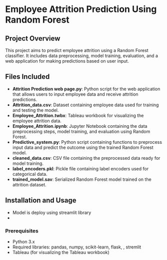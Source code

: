 # Employee Attrition Prediction Using Random Forest

## Project Overview
This project aims to predict employee attrition using a Random Forest classifier. It includes data preprocessing, model training, evaluation, and a web application for making predictions based on user input.

## Files Included
- **Attrition Prediction web page.py**: Python script for the web application that allows users to input employee data and receive attrition predictions.
- **Attrition_data.csv**: Dataset containing employee data used for training and testing the model.
- **Employee_Attrition.twbx**: Tableau workbook for visualizing the employee attrition data.
- **Employee_Attrition.ipynb**: Jupyter Notebook containing the data preprocessing steps, model training, and evaluation using Random Forest.
- **Predictive_system.py**: Python script containing functions to preprocess input data and predict the outcome using the trained Random Forest model.
- **cleaned_data.csv**: CSV file containing the preprocessed data ready for model training.
- **label_encoders.pkl**: Pickle file containing label encoders used for categorical data.
- **trained_model.sav**: Serialized Random Forest model trained on the attrition dataset.

## Installation and Usage
- Model is deploy using streamlit library
- 
### Prerequisites
- Python 3.x
- Required libraries: pandas, numpy, scikit-learn, flask, , stremlit
- Tableau (for visualizing the Tableau workbook)

